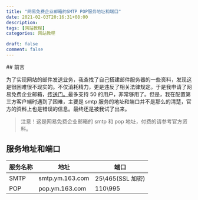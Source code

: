 ```yaml
---
title: "网易免费企业邮箱的SMTP POP服务地址和端口"
date: 2021-02-03T20:16:31+08:00
description:
tags: [网站教程]
categories: 网站教程

draft: false
comment: false
---
```


​## 前言

为了实现网站的邮件发送业务，我查找了自己搭建邮件服务器的一些资料，发现这是很困难很不现实的。不仅消耗精力，更是违反了相关法律规定。于是我申请了网易免费企业邮箱，[传送门。](http://ym.163.com/ "传送门。")最多支持 50 的用户，非常够用了。但是，我在配置第三方客户端时遇到了困难，主要是 smtp 服务的地址和端口并不是那么的清楚，官方的资料上也是错误的信息。最终还是被我试了出来。

> 注意！这是网易免费企业邮箱的 smtp 和 pop 地址，付费的请参考官方资料。

## 服务地址和端口

| 服务名称 | 地址            | 端口             |
| -------- | --------------- | ---------------- |
| SMTP     | smtp.ym.163.com | 25\465(SSL 加密) |
| POP      | pop.ym.163.com  | 110\995          |

​
